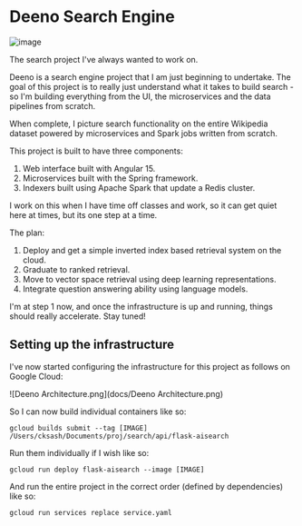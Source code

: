 # Deeno Search Engine

![image](https://github.com/ChengSashankh/search/assets/15691658/794ff39b-fa10-4aa9-b2d4-d289c3fe5af2)

The search project I've always wanted to work on. 

Deeno is a search engine project that I am just beginning to undertake. The goal of this project is to really just 
understand what it takes to build search - so I'm building everything from the UI, the microservices and the data 
pipelines from scratch.

When complete, I picture search functionality on the entire Wikipedia dataset powered by microservices and Spark jobs
written from scratch. 

This project is built to have three components:

1. Web interface built with Angular 15.
2. Microservices built with the Spring framework. 
3. Indexers built using Apache Spark that update a Redis cluster.

I work on this when I have time off classes and work, so it can get quiet here at times, but its one step at a time.

The plan:
1. Deploy and get a simple inverted index based retrieval system on the cloud.
2. Graduate to ranked retrieval.
3. Move to vector space retrieval using deep learning representations.
4. Integrate question answering ability using language models.

I'm at step 1 now, and once the infrastructure is up and running, things should really accelerate. Stay tuned!

## Setting up the infrastructure

I've now started configuring the infrastructure for this project as follows on Google Cloud:

![Deeno Architecture.png](docs/Deeno Architecture.png)

So I can now build individual containers like so:
```shell
gcloud builds submit --tag [IMAGE] /Users/cksash/Documents/proj/search/api/flask-aisearch
```

Run them individually if I wish like so:

```shell
gcloud run deploy flask-aisearch --image [IMAGE]
```

And run the entire project in the correct order (defined by dependencies) like so: 

```shell
gcloud run services replace service.yaml
```